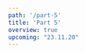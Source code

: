 ```yaml
---
path: '/part-5'
title: 'Part 5'
overview: true
upcoming: "23.11.20"
---
```


<pages-in-this-section></pages-in-this-section>

